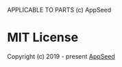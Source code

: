 APPLICABLE TO PARTS  (c) AppSeed

# MIT License

Copyright (c) 2019 - present [AppSeed](http://appseed.us/)

